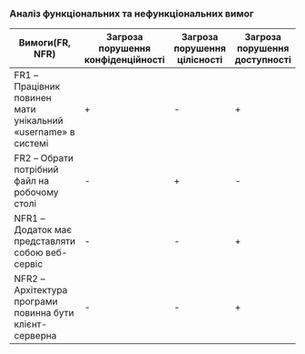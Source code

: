 ### Аналіз функціональних та нефункціональних вимог

| Вимоги(FR, NFR) | Загроза порушення конфіденційності | Загроза порушення цілісності | Загроза порушення доступності |
|----|----|----|----|
| FR1 – Працівник повинен мати унікальний «username» в системі | + | - | + |
| FR2 – Обрати потрібний файл на робочому столі | - | + | - |
| NFR1 – Додаток має представляти собою веб-сервіс | - | - | + |
| NFR2 – Архітектура програми повинна бути клієнт-серверна | - | - | + |
